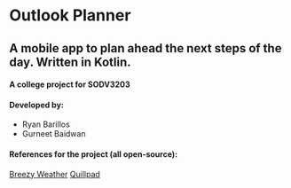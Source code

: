 # Outlook Planner
## A mobile app to plan ahead the next steps of the day. Written in Kotlin.

#### A college project for SODV3203
#### Developed by:
- Ryan Barillos
- Gurneet Baidwan


#### References for the project (all open-source):
[Breezy Weather](https://github.com/breezy-weather/breezy-weather "Link to the project on GitHub")
[Quillpad](https://github.com/quillpad/quillpad "Link to the project on GitHub")